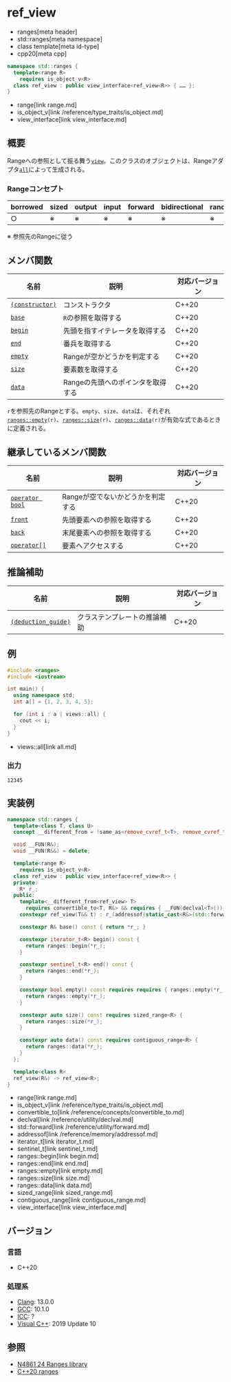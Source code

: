 # ref_view
* ranges[meta header]
* std::ranges[meta namespace]
* class template[meta id-type]
* cpp20[meta cpp]

```cpp
namespace std::ranges {
  template<range R>
    requires is_object_v<R>
  class ref_view : public view_interface<ref_view<R>> { …… };
}
```
* range[link range.md]
* is_object_v[link /reference/type_traits/is_object.md]
* view_interface[link view_interface.md]

## 概要

Rangeへの参照として振る舞う[`view`](view.md)。このクラスのオブジェクトは、Rangeアダプタ[`all`](all.md)によって生成される。

### Rangeコンセプト

| borrowed | sized | output | input | forward | bidirectional | random_access | contiguous | common | viewable | view |
|----------|-------|--------|-------|---------|---------------|---------------|------------|--------|----------|------|
| ○       | ※    | ※     | ※    | ※      | ※            | ※            | ※         | ※     | ○       | ○   |

※ 参照先のRangeに従う

## メンバ関数

| 名前                                             | 説明                              | 対応バージョン |
|--------------------------------------------------|-----------------------------------|----------------|
| [`(constructor)`](ref_view/op_constructor.md.nolink)  | コンストラクタ                    | C++20          |
| [`base`](ref_view/base.md.nolink)                     | `R`の参照を取得する               | C++20          |
| [`begin`](ref_view/begin.md.nolink)                   | 先頭を指すイテレータを取得する    | C++20          |
| [`end`](ref_view/end.md.nolink)                       | 番兵を取得する                    | C++20          |
| [`empty`](ref_view/empty.md.nolink)                   | Rangeが空かどうかを判定する       | C++20          |
| [`size`](ref_view/size.md.nolink)                     | 要素数を取得する                  | C++20          |
| [`data`](ref_view/data.md.nolink)                     | Rangeの先頭へのポインタを取得する | C++20          |

`r`を参照先のRangeとする。`empty`、`size`、`data`は、それぞれ[`ranges::empty`](empty.md)`(r)`、[`ranges::size`](size.md)`(r)`、[`ranges::data`](data.md)`(r)`が有効な式であるときに定義される。

## 継承しているメンバ関数

| 名前                                         | 説明                              | 対応バージョン |
|----------------------------------------------|-----------------------------------|----------------|
| [`operator bool`](view_interface/op_bool.md) | Rangeが空でないかどうかを判定する | C++20          |
| [`front`](view_interface/front.md)           | 先頭要素への参照を取得する        | C++20          |
| [`back`](view_interface/back.md)             | 末尾要素への参照を取得する        | C++20          |
| [`operator[]`](view_interface/op_at.md)      | 要素へアクセスする                | C++20          |

## 推論補助

| 名前                                                  | 説明                         | 対応バージョン |
|-------------------------------------------------------|------------------------------|----------------|
| [`(deduction_guide)`](ref_view/op_deduction_guide.md.nolink) | クラステンプレートの推論補助 | C++20          |

## 例
```cpp example
#include <ranges>
#include <iostream>

int main() {
  using namespace std;
  int a[] = {1, 2, 3, 4, 5};

  for (int i : a | views::all) {
    cout << i;
  }
}
```
* views::all[link all.md]

### 出力
```
12345
```

## 実装例
```cpp
namespace std::ranges {
  template<class T, class U>
  concept __different_from = !same_as<remove_cvref_t<T>, remove_cvref_t<U>>;

  void __FUN(R&);
  void __FUN(R&&) = delete;

  template<range R>
    requires is_object_v<R>
  class ref_view : public view_interface<ref_view<R>> {
  private:
    R* r_;
  public:
    template<__different_from<ref_view> T>
      requires convertible_to<T, R&> && requires { __FUN(declval<T>()); }
    constexpr ref_view(T&& t) : r_(addressof(static_cast<R&>(std::forward<T>(t)))) {}

    constexpr R& base() const { return *r_; }

    constexpr iterator_t<R> begin() const {
      return ranges::begin(*r_);
    }

    constexpr sentinel_t<R> end() const {
      return ranges::end(*r_);
    }

    constexpr bool empty() const requires requires { ranges::empty(*r_); } {
      return ranges::empty(*r_);
    }

    constexpr auto size() const requires sized_range<R> {
      return ranges::size(*r_);
    }

    constexpr auto data() const requires contiguous_range<R> {
      return ranges::data(*r_);
    }
  };

  template<class R>
  ref_view(R&) -> ref_view<R>;
}
```
* range[link range.md]
* is_object_v[link /reference/type_traits/is_object.md]
* convertible_to[link /reference/concepts/convertible_to.md]
* declval[link /reference/utility/declval.md]
* std::forward[link /reference/utility/forward.md]
* addressof[link /reference/memory/addressof.md]
* iterator_t[link iterator_t.md]
* sentinel_t[link sentinel_t.md]
* ranges::begin[link begin.md]
* ranges::end[link end.md]
* ranges::empty[link empty.md]
* ranges::size[link size.md]
* ranges::data[link data.md]
* sized_range[link sized_range.md]
* contiguous_range[link contiguous_range.md]
* view_interface[link view_interface.md]

## バージョン
### 言語
- C++20

### 処理系
- [Clang](/implementation.md#clang): 13.0.0
- [GCC](/implementation.md#gcc): 10.1.0
- [ICC](/implementation.md#icc): ?
- [Visual C++](/implementation.md#visual_cpp): 2019 Update 10

## 参照
- [N4861 24 Ranges library](https://timsong-cpp.github.io/cppwp/n4861/ranges)
- [C++20 ranges](https://techbookfest.org/product/5134506308665344)
